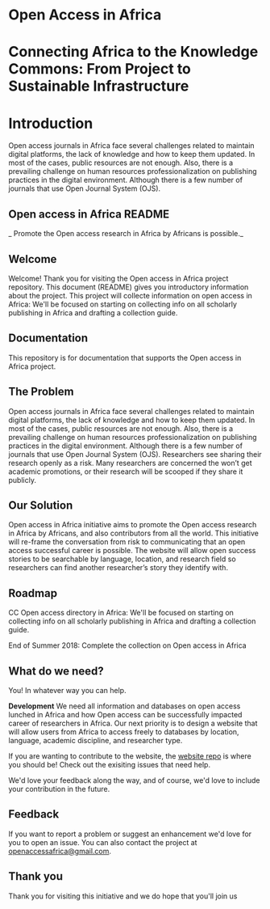 # Open Access in Africa
# Connecting Africa to the Knowledge Commons: From Project to Sustainable Infrastructure

# Introduction
Open access journals in Africa face several challenges related to maintain digital platforms, the lack of knowledge and how to keep them updated. In most of the cases, public resources are not enough. Also, there is a prevailing challenge on human resources professionalization on publishing practices in the digital environment.  Although there is a few number of journals that use Open Journal System (OJS).

Open access in Africa README
----
_ Promote the Open access  research  in Africa by Africans is possible._

Welcome
---
Welcome! Thank you for visiting the Open access in Africa project repository. This document (README) gives you introductory information about the project. This project will collecte information on open access in Africa: We'll be focused on starting  on collecting info on all scholarly publishing in Africa and drafting  a collection guide.
 
Documentation
---
This repository is for documentation that supports the Open access in Africa project.  

The Problem
---
Open access journals in Africa face several challenges related to maintain digital platforms, the lack of knowledge and how to keep them updated. In most of the cases, public resources are not enough. Also, there is a prevailing challenge on human resources professionalization on publishing practices in the digital environment.  Although there is a few number of journals that use Open Journal System (OJS). Researchers see sharing their research openly as a risk. Many researchers are concerned the won’t get academic promotions, or their research will be scooped if they share it publicly.

Our Solution
---
Open access in Africa  initiative   aims to promote the Open access  research  in Africa by Africans, and also contributors from all the world. This initiative will re-frame the conversation from risk to communicating that an open access successful career is possible. The website will allow open success stories to be searchable by language, location, and research field so researchers can find another researcher’s story they identify with.

Roadmap
---
CC Open access directory in Africa: We'll be focused on starting  on collecting info on all scholarly publishing in Africa and drafting  a collection guide.

End of Summer 2018: 
Complete the collection on Open access in Africa  

What do we need?
---
You! In whatever way you can help.

**Development**
We need all information and databases on open access lunched in Africa and how Open access can be successfully impacted career of researchers in Africa. Our next priority is to design a website that will allow users from Africa to access freely to databases by location, language, academic discipline, and researcher type.

If you are wanting to contribute to the website, the [website repo](https://github.com/CC-Openaccess-Africa-Initiative/journals/) is where you should be! Check out the exisiting issues that need help.

We'd love your feedback along the way, and of course, we'd love to include your contribution in the future.

Feedback
---
If you want to report a problem or suggest an enhancement we'd love for you to open an issue. You can also contact the project at openaccessafrica@gmail.com.

Thank you
---
Thank you for visiting this initiative and we do hope that you'll join us  

